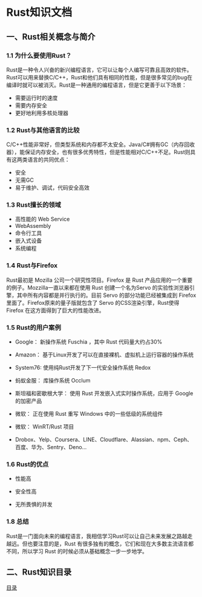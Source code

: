 # Rust知识文档

## 一、Rust相关概念与简介

### 1.1 为什么要使用Rust？

Rust是一种令人兴奋的新兴编程语言，它可以让每个人编写可靠且高效的软件。Rust可以用来替换C/C++，Rust和他们具有相同的性能，但是很多常见的bug在编译时就可以被消灭。Rust是一种通用的编程语言，但是它更善于以下场景：

- 需要运行时的速度
- 需要内存安全
- 更好地利用多核处理器

### 1.2 Rust与其他语言的比较

C/C++性能非常好，但类型系统和内存都不太安全。Java/C#拥有GC（内存回收器），能保证内存安全，也有很多优秀特性，但是性能相对C/C++不足。Rust则具有这两类语言的共同优点：

- 安全
- 无需GC
- 易于维护、调试，代码安全高效

### 1.3 Rust擅长的领域

- 高性能的 Web Service
- WebAssembly
- 命令行工具
- 嵌入式设备
- 系统编程

### 1.4 Rust与Firefox

Rust最初是 Mozilla 公司一个研究性项目。Firefox 是 Rust 产品应用的一个重要的例子。Mozzilla一直以来都在使用 Rust 创建一个名为Servo 的实验性浏览器引擎，其中所有内容都是并行执行的。目前 Servo 的部分功能已经被集成到 Firefox 里面了。Firefox原来的量子版就包含了 Servo 的CSS渲染引擎，Rust使得 Firefox 在这方面得到了巨大的性能改进。

### 1.5 Rust的用户案例

- Google： 新操作系统 Fuschia ，其中 Rust 代码量大约占30%

- Amazon： 基于Linux开发了可以在直接裸机、虚拟机上运行容器的操作系统

- System76: 使用纯Rust开发了下一代安全操作系统 Redox

- 蚂蚁金服： 库操作系统 Occlum

- 斯坦福和密歇根大学： 使用 Rust 开发嵌入式实时操作系统，应用于 Google 的加密产品

- 微软： 正在使用 Rust 重写 Windows 中的一些低级的系统组件

- 微软： WinRT/Rust 项目

- Drobox、Yelp、Coursera、LINE、Cloudflare、Alassian、npm、Ceph、百度、华为、Sentry、Deno...

### 1.6 Rust的优点

- 性能高

- 安全性高

- 无所畏惧的并发

### 1.8 总结

Rust是一门面向未来的编程语言，我相信学习Rust可以让自己未来发展之路越走越远。但也要注意的是，Rust 有很多独有的概念，它们和现在大多数主流语言都不同，所以学习 Rust 的时候必须从基础概念一步一步地学。

## 二、Rust知识目录

[目录](_sidebar.md)
